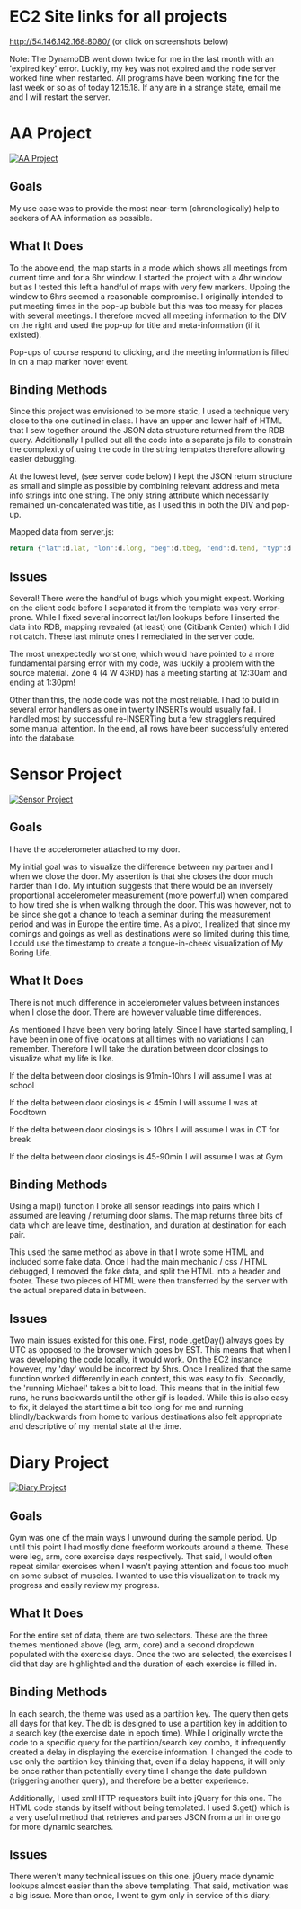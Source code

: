 # EC2 Site links for all projects
http://54.146.142.168:8080/ (or click on screenshots below)

Note:  The DynamoDB went down twice for me in the last month with an 'expired key' error.  Luckily, my key was not expired and the node server worked fine when restarted.  All programs have been working fine for the last week or so as of today 12.15.18.   If any are in a strange state, email me and I will restart the server.

# AA Project

[![AA Project](img/aa.png)](http://54.146.142.168:8080/aa)

## Goals

My use case was to provide the most near-term (chronologically) help to seekers of AA information as possible.  

## What It Does

To the above end, the map starts in a mode which shows all meetings from current time and for a 6hr window.  I started the project with a 4hr window but as I tested this left a handful of maps with very few markers.  Upping the window to 6hrs seemed a reasonable compromise.  I originally intended to put meeting times in the pop-up bubble but this was too messy for places with several meetings.  I therefore moved all meeting information to the DIV on the right and used the pop-up for title and meta-information (if it existed).

Pop-ups of course respond to clicking, and the meeting information is filled in on a map marker hover event.

## Binding Methods

Since this project was envisioned to be more static, I used a technique very close to the one outlined in class. I have an upper and lower half of HTML that I sew together around the JSON data structure returned from the RDB query.  Additionally I pulled out all the code into a separate js file to constrain the complexity of using the code in the string templates therefore allowing easier debugging.  

At the lowest level, (see server code below) I kept the JSON return structure as small and simple as possible by combining relevant address and meta info strings into one string.  The only string attribute which necessarily remained un-concatenated was title, as I used this in both the DIV and pop-up.



Mapped data from server.js:

```javascript
return {"lat":d.lat, "lon":d.long, "beg":d.tbeg, "end":d.tend, "typ":d.ttype, "title":d.title, "meetings": "<br>" + d.address + "<br>" + d.meta + "<br>" + d.details + "<br>Wheelchair Access: " + wchair};
```


## Issues

Several!  There were the handful of bugs which you might expect.  Working on the client code before I separated it from the template was very error-prone.  While I fixed several incorrect lat/lon lookups before I inserted the data into RDB, mapping revealed (at least) one (Citibank Center) which I did not catch.  These last minute ones I remediated in the server code.

The most unexpectedly worst one, which would have pointed to a more fundamental parsing error with my code, was luckily a problem with the source material.  Zone 4 (4 W 43RD) has a meeting starting at 12:30am and ending at 1:30pm!   

Other than this, the node code was not the most reliable.  I had to build in several error handlers as one in twenty INSERTs would usually fail.  I handled most by successful re-INSERTing but a few stragglers required some manual attention.  In the end, all rows have been successfully entered into the database.


# Sensor Project

[![Sensor Project](img/sensor.png)](http://54.146.142.168:8080/se)

## Goals

I have the accelerometer attached to my door.

My initial goal was to visualize the difference between my partner and I when we close the door.  My assertion is that she closes the door much harder than I do.  My intuition suggests that there would be an inversely proportional accelerometer measurement (more powerful) when compared to how tired she is when walking through the door.  This was however, not to be since she got a chance to teach a seminar during the measurement period and was in Europe the entire time.  As a pivot, I realized that since my comings and goings as well as destinations were so limited during this time, I could use the timestamp to create a tongue-in-cheek visualization of My Boring Life.

## What It Does

There is not much difference in accelerometer values between instances when I close the door. There are however valuable time differences.

As mentioned I have been very boring lately. Since I have started sampling, I have been in one of five locations at all times with no variations I can remember. Therefore I will take the duration between door closings to visualize what my life is like.

If the delta between door closings is 91min-10hrs I will assume I was at school

If the delta between door closings is < 45min I will assume I was at Foodtown

If the delta between door closings is > 10hrs I will assume I was in CT for break

If the delta between door closings is 45-90min I will assume I was at Gym


## Binding Methods

Using a map() function I broke all sensor readings into pairs which I assumed are leaving / returning door slams.  The map returns three bits of data which are leave time, destination, and duration at destination for each pair.

This used the same method as above in that I wrote some HTML and included some fake data.  Once I had the main mechanic / css / HTML debugged, I removed the fake data, and split the HTML into a header and footer.  These two pieces of HTML were then transferred by the server with the actual prepared data in between.  


## Issues
Two main issues existed for this one.  First, node .getDay() always goes by UTC as opposed to the browser which goes by EST.  This means that when I was developing the code locally, it would work.  On the EC2 instance however, my 'day' would be incorrect by 5hrs.   Once I realized that the same function worked differently in each context, this was easy to fix.  Secondly, the 'running Michael' takes a bit to load.  This means that in the initial few runs, he runs backwards until the other gif is loaded.  While this is also easy to fix, it delayed the start time a bit too long for me and running blindly/backwards from home to various destinations also felt appropriate and descriptive of my mental state at the time. 

# Diary Project

[![Diary Project](img/diary.png)](http://54.146.142.168:8080/di.html)

## Goals

Gym was one of the main ways I unwound during the sample period.  Up until this point I had mostly done freeform workouts around a theme.  These were leg, arm, core exercise days respectively.  That said, I would often repeat similar exercises when I wasn't paying attention and focus too much on some subset of muscles.  I wanted to use this visualization to track my progress and easily review my progress.

## What It Does

For the entire set of data, there are two selectors.  These are the three themes mentioned above (leg, arm, core) and a second dropdown populated with the exercise days.  Once the two are selected, the exercises I did that day are highlighted and the duration of each exercise is filled in.

## Binding Methods

In each search, the theme was used as a partition key.  The query then gets all days for that key.  The db is designed to use a partition key in addition to a search key (the exercise date in epoch time).  While I originally wrote the code to a specific query for the partition/search key combo, it infrequently created a delay in displaying the exercise information.  I changed the code to use only the partition key thinking that, even if a delay happens, it will only be once rather than potentially every time I change the date pulldown (triggering another query), and therefore be a better experience.

Additionally, I used xmlHTTP requestors built into jQuery for this one.  The HTML code stands by itself without being templated.  I used $.get() which is a very useful method that retrieves and parses JSON from a url in one go for more dynamic searches.  

## Issues

There weren't many technical issues on this one.  jQuery made dynamic lookups almost easier than the above templating.  That said, motivation was a big issue.  More than once, I went to gym only in service of this diary.
